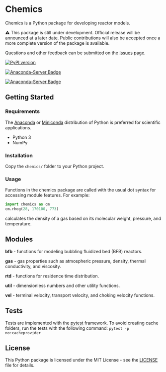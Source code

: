 # Chemics

Chemics is a Python package for developing reactor models.

:warning: This package is still under development. Official release will be announced at a later date. Public contributions will also be accepted once a more complete version of the package is available.

Questions and other feedback can be submitted on the [Issues](https://github.com/ccpcode/chemics/issues) page.

[![PyPI version](https://badge.fury.io/py/chemics.svg)](https://badge.fury.io/py/chemics)

[![Anaconda-Server Badge](https://anaconda.org/wigging/chemics/badges/downloads.svg)](https://anaconda.org/wigging/chemics)

[![Anaconda-Server Badge](https://anaconda.org/wigging/chemics/badges/installer/conda.svg)](https://conda.anaconda.org/wigging)

## Getting Started

### Requirements

The [Anaconda](https://www.anaconda.com/download/) or [Miniconda](https://conda.io/miniconda.html) distribution of Python is preferred for scientific applications.

- Python 3
- NumPy

### Installation

Copy the `chemics/` folder to your Python project.

### Usage

Functions in the chemics package are called with the usual dot syntax for accessing module features. For example:

```python
import chemics as cm
cm.rhog(28, 170100, 773)
```

calculates the density of a gas based on its molecular weight, pressure, and temperature.

## Modules

**bfb** - functions for modeling bubbling fluidized bed (BFB) reactors.

**gas** - gas properties such as atmospheric pressure, density, thermal
conductivity, and viscosity.

**rtd** - functions for residence time distribution.

**util** - dimensionless numbers and other utility functions.

**vel** - terminal velocity, transport velocity, and choking velocity functions.

## Tests

Tests are implemented with the [pytest](https://docs.pytest.org/en/latest/) framework. To avoid creating cache folders, run the tests with the following command: `pytest -p no:cacheprovider`

## License

This Python package is licensed under the MIT License - see the [LICENSE](LICENSE) file for details.
